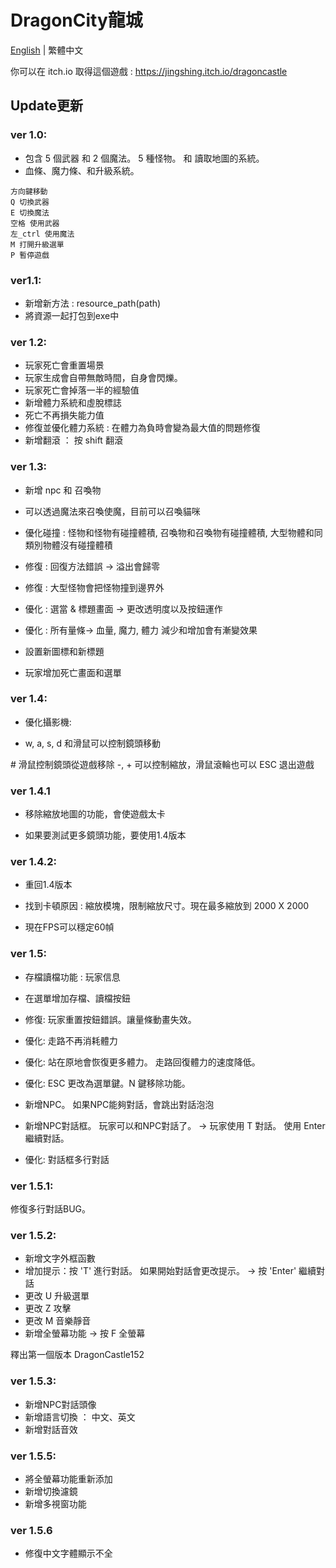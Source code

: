 # DragonCity龍城

[English](https://github.com/JingShing/DragonCity/blob/main/README.md) | 繁體中文

你可以在 itch.io 取得這個遊戲 : https://jingshing.itch.io/dragoncastle

## Update更新

### ver 1.0:

- 包含 5 個武器 和 2 個魔法。 5 種怪物。 和 讀取地圖的系統。
- 血條、魔力條、和升級系統。

```
方向鍵移動
Q 切換武器
E 切換魔法
空格 使用武器
左_ctrl 使用魔法
M 打開升級選單
P 暫停遊戲
```

### ver1.1:

- 新增新方法 : resource_path(path)
- 將資源一起打包到exe中

### ver 1.2:

- 玩家死亡會重置場景
- 玩家生成會自帶無敵時間，自身會閃爍。
- 玩家死亡會掉落一半的經驗值
- 新增體力系統和虛脫標誌
- 死亡不再損失能力值
- 修復並優化體力系統 : 在體力為負時會變為最大值的問題修復
- 新增翻滾 ： 按 shift 翻滾

### ver 1.3:

- 新增 npc 和 召喚物

- 可以透過魔法來召喚使魔，目前可以召喚貓咪
- 優化碰撞 : 怪物和怪物有碰撞體積,  召喚物和召喚物有碰撞體積, 大型物體和同類別物體沒有碰撞體積
- 修復 : 回復方法錯誤 -> 溢出會歸零
- 修復 : 大型怪物會把怪物撞到邊界外
- 優化 : 選當 & 標題畫面 -> 更改透明度以及按鈕運作
- 優化 : 所有量條-> 血量, 魔力, 體力 減少和增加會有漸變效果
- 設置新圖標和新標題
- 玩家增加死亡畫面和選單

### ver 1.4:

- 優化攝影機:

- w, a, s, d 和滑鼠可以控制鏡頭移動

\# 滑鼠控制鏡頭從遊戲移除
-, + 可以控制縮放，滑鼠滾輪也可以
ESC 退出遊戲

### ver 1.4.1

- 移除縮放地圖的功能，會使遊戲太卡

- 如果要測試更多鏡頭功能，要使用1.4版本

### ver 1.4.2:

- 重回1.4版本

- 找到卡頓原因 : 縮放模塊，限制縮放尺寸。現在最多縮放到 2000 X 2000
- 現在FPS可以穩定60幀

### ver 1.5:

- 存檔讀檔功能 : 玩家信息

- 在選單增加存檔、讀檔按鈕
- 修復: 玩家重置按鈕錯誤。讓量條動畫失效。
- 優化: 走路不再消耗體力
- 優化: 站在原地會恢復更多體力。 走路回復體力的速度降低。
- 優化: ESC 更改為選單鍵。N 鍵移除功能。
- 新增NPC。 如果NPC能夠對話，會跳出對話泡泡
- 新增NPC對話框。 玩家可以和NPC對話了。
  -> 玩家使用 T 對話。 使用 Enter 繼續對話。
- 優化: 對話框多行對話

### ver 1.5.1:

修復多行對話BUG。

### ver 1.5.2:

- 新增文字外框函數
- 增加提示：按 'T' 進行對話。 如果開始對話會更改提示。
   -> 按 'Enter' 繼續對話
- 更改 U 升級選單
- 更改 Z 攻擊
- 更改 M 音樂靜音
- 新增全螢幕功能 -> 按 F 全螢幕

釋出第一個版本  DragonCastle152

### ver 1.5.3:

- 新增NPC對話頭像
- 新增語言切換 ： 中文、英文
- 新增對話音效

### ver 1.5.5:

- 將全螢幕功能重新添加
- 新增切換濾鏡
- 新增多視窗功能

### ver 1.5.6

* 修復中文字體顯示不全
